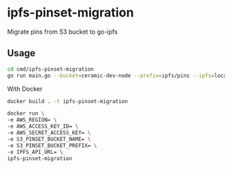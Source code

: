 # ipfs-pinset-migration

Migrate pins from S3 bucket to go-ipfs

## Usage

```sh
cd cmd/ipfs-pinset-migration
go run main.go --bucket=ceramic-dev-node --prefix=ipfs/pins --ipfs=localhost:5001
```

With Docker
```sh
docker build . -t ipfs-pinset-migration

docker run \
-e AWS_REGION= \
-e AWS_ACCESS_KEY_ID= \
-e AWS_SECRET_ACCESS_KEY= \
-e S3_PINSET_BUCKET_NAME= \
-e S3_PINSET_BUCKET_PREFIX= \
-e IPFS_API_URL= \
ipfs-pinset-migration
```